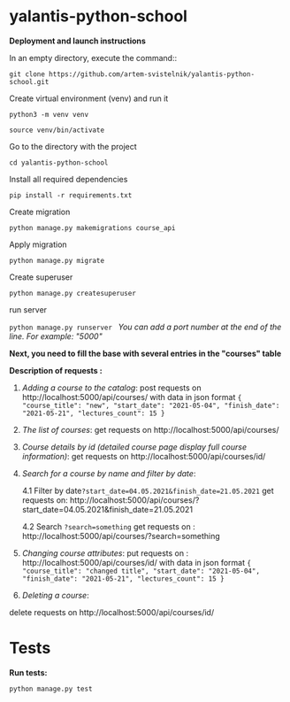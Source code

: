 # yalantis-python-school

**Deployment and launch instructions**

In an empty directory, execute the command::

`git clone https://github.com/artem-svistelnik/yalantis-python-school.git`

Create virtual environment (venv) and run it

`python3 -m venv venv`

`source venv/bin/activate`

Go to the directory with the project

`cd yalantis-python-school`

Install all required dependencies

`pip install -r requirements.txt `

Create migration

`python manage.py makemigrations course_api`

Apply migration

`python manage.py migrate`

Create superuser

`python manage.py createsuperuser`

run server

`python manage.py runserver `
_You can add a port number at the end of the line. For example: "5000"_


**Next, you need to fill the base with several entries in the "courses" table**

**Description of requests :**

1. _Adding a course to the catalog_:
 post requests on http://localhost:5000/api/courses/ with data in json format
`{
    "course_title": "new",
    "start_date": "2021-05-04",
    "finish_date": "2021-05-21",
    "lectures_count": 15
}`

2. _The list of courses_:
get requests on http://localhost:5000/api/courses/

3. _Course details by id (detailed course page display full course information)_:
get requests on http://localhost:5000/api/courses/id/

4. _Search for a course by name and filter by date_:

    4.1 Filter by date`?start_date=04.05.2021&finish_date=21.05.2021` 
         get requests on: http://localhost:5000/api/courses/?start_date=04.05.2021&finish_date=21.05.2021

    4.2 Search  `?search=something`
        get requests on : http://localhost:5000/api/courses/?search=something

5. _Changing course attributes_:
put requests on : http://localhost:5000/api/courses/id/ with data in json format
`{
    "course_title": "changed title",
    "start_date": "2021-05-04",
    "finish_date": "2021-05-21",
    "lectures_count": 15
}`

6. _Deleting a course_:

delete requests on http://localhost:5000/api/courses/id/


# Tests

**Run tests:**

`python manage.py test`

